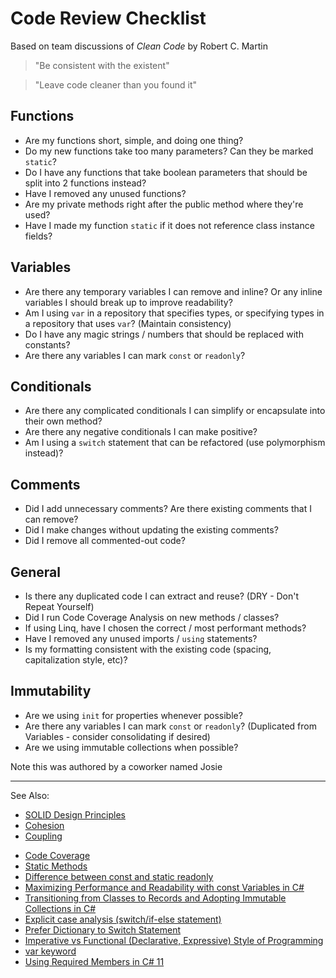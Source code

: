 # Code Review Checklist

Based on team discussions of *Clean Code* by Robert C. Martin

> "Be consistent with the existent"

> "Leave code cleaner than you found it"

## Functions

*   Are my functions short, simple, and doing one thing?
*   Do my new functions take too many parameters? Can they be marked `static`?
*   Do I have any functions that take boolean parameters that should be split into 2 functions instead?
*   Have I removed any unused functions?
*   Are my private methods right after the public method where they're used?
*   Have I made my function `static` if it does not reference class instance fields?

## Variables

*   Are there any temporary variables I can remove and inline? Or any inline variables I should break up to improve readability?
*   Am I using `var` in a repository that specifies types, or specifying types in a repository that uses `var`? (Maintain consistency)
*   Do I have any magic strings / numbers that should be replaced with constants?
*   Are there any variables I can mark `const` or `readonly`?

## Conditionals

*   Are there any complicated conditionals I can simplify or encapsulate into their own method?
*   Are there any negative conditionals I can make positive?
*   Am I using a `switch` statement that can be refactored (use polymorphism instead)?

## Comments

*   Did I add unnecessary comments? Are there existing comments that I can remove?
*   Did I make changes without updating the existing comments?
*   Did I remove all commented-out code?

## General

*   Is there any duplicated code I can extract and reuse? (DRY - Don't Repeat Yourself)
*   Did I run Code Coverage Analysis on new methods / classes?
*   If using Linq, have I chosen the correct / most performant methods?
*   Have I removed any unused imports / `using` statements?
*   Is my formatting consistent with the existing code (spacing, capitalization style, etc)?

## Immutability

*   Are we using `init` for properties whenever possible?
*   Are there any variables I can mark `const` or `readonly`? (Duplicated from Variables - consider consolidating if desired)
*   Are we using immutable collections when possible?

Note this was authored by a coworker named Josie

---
See Also:
- [SOLID Design Principles](SOLID-Design-Principles.md)
- [Cohesion](Cohesion.md)
- [Coupling](Coupling.md)
<!--- [DRY Principle](Empty-MD-Topic.md)  TODO add dry article -->
- [Code Coverage](Code-Coverage.md)
- [Static Methods](Static-Methods.md)
- [Difference between const and static readonly](Difference-between-const-and-static-readonly.md)
- [Maximizing Performance and Readability with const Variables in C#](Maximizing-Performance-and-Readability-with-const-Variables-in-C.md)
- [Transitioning from Classes to Records and Adopting Immutable Collections in C#](Transitioning-from-Classes-to-Records-and-Adopting-IImmutableList-in-C.md)
- [Explicit case analysis (switch/if-else statement)](Explicit-case-analysis-switch-if-else-statement.md)
- [Prefer Dictionary to Switch Statement](Prefer-Dictionary-over-Switch-Statement.md)
- [Imperative vs Functional (Declarative, Expressive) Style of Programming](Imperative-vs-Functional-Declarative-Expressive-Style-of-Programming.md)
- [var keyword](var-keyword.md)
- [Using Required Members in C# 11](Using-Required-Members-in-C-11.md)